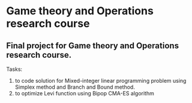 # Game theory and Operations research course

## Final project for Game theory and Operations research course.

Tasks: 
1. to code solution for Mixed-integer linear programming problem using Simplex method and Branch and Bound method.
2. to optimize Levi function using Bipop CMA-ES algorithm

